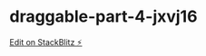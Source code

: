# draggable-part-4-jxvj16

[Edit on StackBlitz ⚡️](https://stackblitz.com/edit/draggable-part-4-jxvj16)